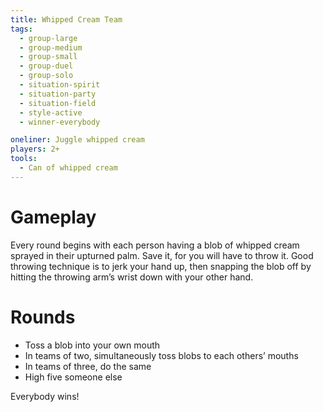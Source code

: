 ```yaml
---
title: Whipped Cream Team
tags:
  - group-large
  - group-medium
  - group-small
  - group-duel
  - group-solo
  - situation-spirit
  - situation-party
  - situation-field
  - style-active
  - winner-everybody

oneliner: Juggle whipped cream
players: 2+
tools:
  - Can of whipped cream
---
```

# Gameplay
Every round begins with each person having a blob of whipped cream sprayed in their upturned palm. Save it, for you will have to throw it. Good throwing technique is to jerk your hand up, then snapping the blob off by hitting the throwing arm’s wrist down with your other hand.

# Rounds
- Toss a blob into your own mouth
- In teams of two, simultaneously toss blobs to each others’ mouths
- In teams of three, do the same
- High five someone else

Everybody wins!
